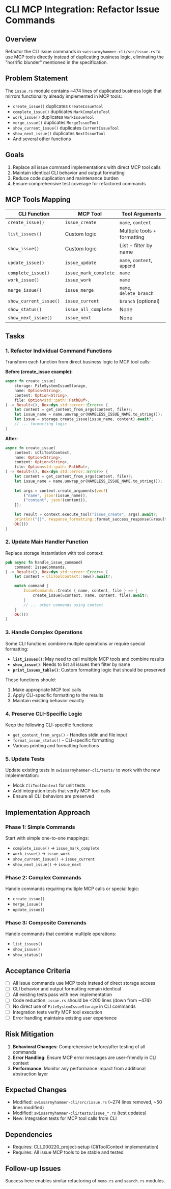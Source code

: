 # CLI MCP Integration: Refactor Issue Commands

## Overview

Refactor the CLI issue commands in `swissarmyhammer-cli/src/issue.rs` to use MCP tools directly instead of duplicating business logic, eliminating the "horrific blunder" mentioned in the specification.

## Problem Statement

The `issue.rs` module contains ~474 lines of duplicated business logic that mirrors functionality already implemented in MCP tools:

- `create_issue()` duplicates `CreateIssueTool`
- `complete_issue()` duplicates `MarkCompleteTool` 
- `work_issue()` duplicates `WorkIssueTool`
- `merge_issue()` duplicates `MergeIssueTool`
- `show_current_issue()` duplicates `CurrentIssueTool`
- `show_next_issue()` duplicates `NextIssueTool`
- And several other functions

## Goals

1. Replace all issue command implementations with direct MCP tool calls
2. Maintain identical CLI behavior and output formatting
3. Reduce code duplication and maintenance burden
4. Ensure comprehensive test coverage for refactored commands

## MCP Tools Mapping

| CLI Function | MCP Tool | Tool Arguments |
|-------------|----------|----------------|
| `create_issue()` | `issue_create` | `name`, `content` |
| `list_issues()` | Custom logic | Multiple tools + formatting |
| `show_issue()` | Custom logic | List + filter by name |
| `update_issue()` | `issue_update` | `name`, `content`, `append` |
| `complete_issue()` | `issue_mark_complete` | `name` |
| `work_issue()` | `issue_work` | `name` |
| `merge_issue()` | `issue_merge` | `name`, `delete_branch` |
| `show_current_issue()` | `issue_current` | `branch` (optional) |
| `show_status()` | `issue_all_complete` | None |
| `show_next_issue()` | `issue_next` | None |

## Tasks

### 1. Refactor Individual Command Functions

Transform each function from direct business logic to MCP tool calls:

**Before (create_issue example):**
```rust
async fn create_issue(
    storage: FileSystemIssueStorage,
    name: Option<String>,
    content: Option<String>,
    file: Option<std::path::PathBuf>,
) -> Result<(), Box<dyn std::error::Error>> {
    let content = get_content_from_args(content, file)?;
    let issue_name = name.unwrap_or(NAMELESS_ISSUE_NAME.to_string());
    let issue = storage.create_issue(issue_name, content).await?;
    // ... formatting logic
}
```

**After:**
```rust
async fn create_issue(
    context: &CliToolContext,
    name: Option<String>,
    content: Option<String>,
    file: Option<std::path::PathBuf>,
) -> Result<(), Box<dyn std::error::Error>> {
    let content = get_content_from_args(content, file)?;
    let issue_name = name.unwrap_or(NAMELESS_ISSUE_NAME.to_string());
    
    let args = context.create_arguments(vec![
        ("name", json!(issue_name)),
        ("content", json!(content)),
    ]);
    
    let result = context.execute_tool("issue_create", args).await?;
    println!("{}", response_formatting::format_success_response(&result));
    Ok(())
}
```

### 2. Update Main Handler Function

Replace storage instantiation with tool context:

```rust
pub async fn handle_issue_command(
    command: IssueCommands,
) -> Result<(), Box<dyn std::error::Error>> {
    let context = CliToolContext::new().await?;

    match command {
        IssueCommands::Create { name, content, file } => {
            create_issue(&context, name, content, file).await?;
        }
        // ... other commands using context
    }
    Ok(())
}
```

### 3. Handle Complex Operations

Some CLI functions combine multiple operations or require special formatting:

- **`list_issues()`**: May need to call multiple MCP tools and combine results
- **`show_issue()`**: Needs to list all issues then filter by name  
- **`print_issues_table()`**: Custom formatting logic that should be preserved

These functions should:
1. Make appropriate MCP tool calls
2. Apply CLI-specific formatting to the results
3. Maintain existing behavior exactly

### 4. Preserve CLI-Specific Logic

Keep the following CLI-specific functions:
- `get_content_from_args()` - Handles stdin and file input
- `format_issue_status()` - CLI-specific formatting
- Various printing and formatting functions

### 5. Update Tests

Update existing tests in `swissarmyhammer-cli/tests/` to work with the new implementation:
- Mock `CliToolContext` for unit tests
- Add integration tests that verify MCP tool calls
- Ensure all CLI behaviors are preserved

## Implementation Approach

### Phase 1: Simple Commands
Start with simple one-to-one mappings:
- `complete_issue()` → `issue_mark_complete`
- `work_issue()` → `issue_work` 
- `show_current_issue()` → `issue_current`
- `show_next_issue()` → `issue_next`

### Phase 2: Complex Commands  
Handle commands requiring multiple MCP calls or special logic:
- `create_issue()`
- `merge_issue()`
- `update_issue()`

### Phase 3: Composite Commands
Handle commands that combine multiple operations:
- `list_issues()`
- `show_issue()`
- `show_status()`

## Acceptance Criteria

- [ ] All issue commands use MCP tools instead of direct storage access
- [ ] CLI behavior and output formatting remain identical
- [ ] All existing tests pass with new implementation
- [ ] Code reduction: `issue.rs` should be <200 lines (down from ~474)
- [ ] No direct use of `FileSystemIssueStorage` in CLI commands
- [ ] Integration tests verify MCP tool execution
- [ ] Error handling maintains existing user experience

## Risk Mitigation

1. **Behavioral Changes**: Comprehensive before/after testing of all commands
2. **Error Handling**: Ensure MCP error messages are user-friendly in CLI context
3. **Performance**: Monitor any performance impact from additional abstraction layer

## Expected Changes

- Modified: `swissarmyhammer-cli/src/issue.rs` (~274 lines removed, ~50 lines modified)
- Modified: `swissarmyhammer-cli/tests/issue_*.rs` (test updates)
- New: Integration tests for MCP tool calls from CLI

## Dependencies

- Requires: CLI_000220_project-setup (CliToolContext implementation)
- Requires: All issue MCP tools to be stable and tested

## Follow-up Issues

Success here enables similar refactoring of `memo.rs` and `search.rs` modules.